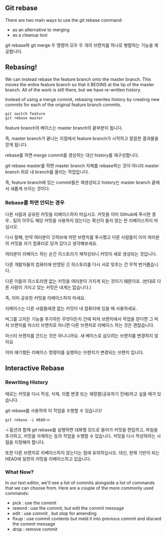 ## Git rebase
There are two main ways to use the git rebase command: 
- as an alternative to merging
- as a cleanup tool

git rebase와 git merge 두 명령어 모두 두 개의 브랜치를 하나로 병합하는 기능을 제공합니다.

## Rebasing!
We can instead rebase the feature branch onto the master branch. This moves the entire feature branch so that it BEGINS at the tip of the master branch. All of the work is still there, but we have re-written history.

Instead of using a merge commit, rebasing rewrites history by creating new commits for each of the original feature branch commits.

```
git switch feature
git rebase master
```

feature branch의 베이스는 master branch의 끝부분이 됩니다. 

즉, master branch가 끝나는 지점에서 feature branch가 시작하고 깔끔한 결과물을 얻게 됩니다. 

rebase를 하면 merge commit를 생성하는 대신 history를 재구성합니다.

git rebase master를 하면 master branch 자체를 rebase하는 것이 아니라 master branch 위로 내 branch를 올리는 작업입니다. 

즉, feature branch에 있는 commit들은 재생성되고 history는 master branch 끝에서 새롭게 쓰이는 것이다. 

### Rebase를 하면 안되는 경우 
다른 사람과 공유된 커밋을 리베이스하지 마십시오. 커밋을 이미 Github에 푸시한 경우.. 팀의 아무도 해당 커밋을 사용하지 않는다는 확신이 들지 않는 한 리베이스하지 마십시오.

다시 말해, 만약 여러분이 깃허브에 어떤 브랜치를 푸시했고 다른 사람들이 이미 여러분의 커밋을 자기 컴퓨터로 당겨 갔다고 생각해보세요.

여러분이 리베이스 하는 순간 히스토리가 재작성되니 커밋이 새로 생성되는 것입니다.

다른 개발자들의 컴퓨터에 반영된 깃 히스토리를 다시 서로 맞추는 건 무척 번거롭습니다. 

다른 이들의 히스토리엔 없는 커밋을 여러분이 가지게 되는 것이기 떄문이죠. (반대로 다른 사람이 가지고 있는 커밋은 내게는 없습니다.)

즉, 이미 공유한 커밋을 리베이스하지 마세요.

리베이스는 다른 사람들에겐 없는 커밋이 내 컴퓨터에 있을 때 사용하세요. 

버그를 고치든 기능을 추가하든 무엇이든지 간에 피처 브랜치에서 작업을 한다면 그 피처 브랜치를 마스터 브랜치로 아니면 다른 브랜치로 리베이스 하는 것은 괜찮습니다.

마스터 브랜치를 건드는 것은 아니니까요. 새 베이스로 삼으려는 브랜치를 변경하지 않아요

이미 얘기했든 리베이스 명령어를 실행하는 브랜치가 변경되는 브랜치 입니다. 

## Interactive Rebase 

### Rewriting History
때로는 커밋을 다시 작성, 삭제, 이름 변경 또는 재정렬(공유하기 전에)하고 싶을 때가 있습니다. 

git rebase를 사용하여 이 작업을 수행할 수 있습니다!


```
git rebase -i HEAD~n
```

-i 옵션과 함께 git rebase를 실행하면 대화형 모드로 들어가 커밋을 편집하고, 파일을 추가하고, 커밋을 삭제하는 등의 작업을 수행할 수 있습니다. 커밋을 다시 작성하려는 시점을 지정해야 합니다.

또한 다른 브랜치로 리베이스하지 않는다는 점에 유의하십시오. 대신, 현재 기반이 되는 HEAD에 일련의 커밋을 리베이스하고 있습니다.

### What Now? 
In our text editor, we'll see a list of commits alongside a list of commands that we can choose from. Here are a couple of the more commonly used commands:

- pick : use the commit
- reword : use the commit, but edit the commit message
- edit : use commit , but stop for amending
- fixup : use commit contents but meld it into previous commit and discard the commit message
- drop : remove commit